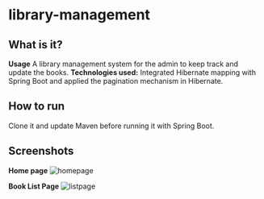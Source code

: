 # library-management
## What is it? 
**Usage**
A library management system for the admin to keep track and update the books.
**Technologies used:** 
Integrated Hibernate mapping with Spring Boot and applied the pagination mechanism in Hibernate.

## How to run
Clone it and update Maven before running it with Spring Boot.

## Screenshots
**Home page**
![homepage](https://user-images.githubusercontent.com/31901141/43032113-9ef091ee-8c74-11e8-89f9-577e0877a1e7.png)


**Book List Page** 
![listpage](https://user-images.githubusercontent.com/31901141/43032116-bb2ecec0-8c74-11e8-9b39-94a99eb75bfe.png)
